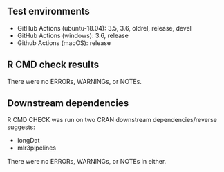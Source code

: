 ## Test environments 
- GitHub Actions (ubuntu-18.04): 3.5, 3.6, oldrel, release, devel
- GitHub Actions (windows): 3.6, release
- Github Actions (macOS): release

## R CMD check results
There were no ERRORs, WARNINGs, or NOTEs.

## Downstream dependencies

R CMD CHECK was run on two CRAN downstream dependencies/reverse suggests:
- longDat
- mlr3pipelines 

There were no ERRORs, WARNINGs, or NOTEs in either.
